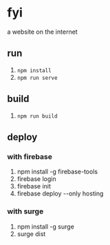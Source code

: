 # fyi
a website on the internet

## run
1. `npm install`
2. `npm run serve`

## build
1. `npm run build`

## deploy

### with firebase
1. npm install -g firebase-tools
2. firebase login
3. firebase init
4. firebase deploy --only hosting

### with surge
1. npm install -g surge
2. surge dist
